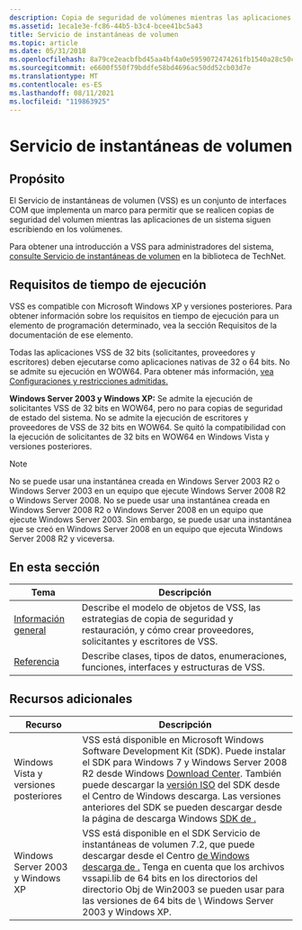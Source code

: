 ```yaml
---
description: Copia de seguridad de volúmenes mientras las aplicaciones de un sistema siguen escribiendo en los volúmenes. Minimice el tiempo de inactividad de la aplicación mediante la creación rápida de una instantánea (instantánea) de un volumen que duplica todos los datos. Realice una copia de seguridad multivolume.
ms.assetid: 1eca1e3e-fc86-44b5-b3c4-bcee41bc5a43
title: Servicio de instantáneas de volumen
ms.topic: article
ms.date: 05/31/2018
ms.openlocfilehash: 8a79ce2eacbfbd45aa4bf4a0e5959072474261fb1540a28c50c8b3b972a2f2cc
ms.sourcegitcommit: e6600f550f79bddfe58bd4696ac50dd52cb03d7e
ms.translationtype: MT
ms.contentlocale: es-ES
ms.lasthandoff: 08/11/2021
ms.locfileid: "119863925"
---
```

# <a name="volume-shadow-copy-service"></a>Servicio de instantáneas de volumen

## <a name="purpose"></a>Propósito

El Servicio de instantáneas de volumen (VSS) es un conjunto de interfaces COM que implementa un marco para permitir que se realicen copias de seguridad del volumen mientras las aplicaciones de un sistema siguen escribiendo en los volúmenes.

Para obtener una introducción a VSS para administradores del sistema, [consulte Servicio de instantáneas de volumen](/windows-server/storage/file-server/volume-shadow-copy-service) en la biblioteca de TechNet.

## <a name="run-time-requirements"></a>Requisitos de tiempo de ejecución

VSS es compatible con Microsoft Windows XP y versiones posteriores. Para obtener información sobre los requisitos en tiempo de ejecución para un elemento de programación determinado, vea la sección Requisitos de la documentación de ese elemento.

Todas las aplicaciones VSS de 32 bits (solicitantes, proveedores y escritores) deben ejecutarse como aplicaciones nativas de 32 o 64 bits. No se admite su ejecución en WOW64. Para obtener más información, [vea Configuraciones y restricciones admitidas.](usage-conventions.md)

**Windows Server 2003 y Windows XP:** Se admite la ejecución de solicitantes VSS de 32 bits en WOW64, pero no para copias de seguridad de estado del sistema. No se admite la ejecución de escritores y proveedores de VSS de 32 bits en WOW64. Se quitó la compatibilidad con la ejecución de solicitantes de 32 bits en WOW64 en Windows Vista y versiones posteriores.

> [!Note]  
> No se puede usar una instantánea creada en Windows Server 2003 R2 o Windows Server 2003 en un equipo que ejecute Windows Server 2008 R2 o Windows Server 2008. No se puede usar una instantánea creada en Windows Server 2008 R2 o Windows Server 2008 en un equipo que ejecute Windows Server 2003. Sin embargo, se puede usar una instantánea que se creó en Windows Server 2008 en un equipo que ejecuta Windows Server 2008 R2 y viceversa.

 

## <a name="in-this-section"></a>En esta sección



| Tema                                                          | Descripción                                                                                                                         |
|----------------------------------------------------------------|-------------------------------------------------------------------------------------------------------------------------------------|
| [Información general](volume-shadow-copy-service-overview.md)<br/> | Describe el modelo de objetos de VSS, las estrategias de copia de seguridad y restauración, y cómo crear proveedores, solicitantes y escritores de VSS.<br/> |
| [Referencia](volume-shadow-copy-reference.md)<br/>       | Describe clases, tipos de datos, enumeraciones, funciones, interfaces y estructuras de VSS.<br/>                                  |



 

## <a name="additional-resources"></a>Recursos adicionales



|   Recurso                                 |   Descripción                                                                                                                                                                                                                                                                                                                                                                                                                                                                                                          |
|------------------------------------|-------------------------------------------------------------------------------------------------------------------------------------------------------------------------------------------------------------------------------------------------------------------------------------------------------------------------------------------------------------------------------------------------------------------------------------------------------------------------------------------------------------|
| Windows Vista y versiones posteriores            | VSS está disponible en Microsoft Windows Software Development Kit (SDK). Puede instalar el SDK para Windows 7 y Windows Server 2008 R2 desde Windows [Download Center](https://www.microsoft.com/download/details.aspx?id=8279). También puede descargar la [versión ISO](https://www.microsoft.com/download/details.aspx?id=8442) del SDK desde el Centro de Windows descarga. Las versiones anteriores del SDK se pueden descargar desde la página de descarga Windows [SDK de .](https://msdn.microsoft.com/windows/bb980924.aspx) |
| Windows Server 2003 y Windows XP | VSS está disponible en el SDK Servicio de instantáneas de volumen 7.2, que puede descargar desde el Centro [de Windows descarga de .](https://www.microsoft.com/download/details.aspx?id=23490) Tenga en cuenta que los archivos vssapi.lib de 64 bits en los directorios del directorio Obj de Win2003 se pueden usar para las versiones de 64 bits de \\ Windows Server 2003 y Windows XP.                                                                                                                                                                 |



 

 

 
